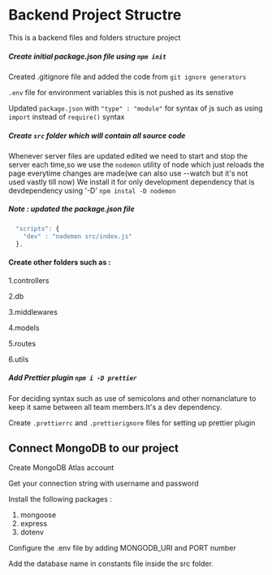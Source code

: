 # Backend Project Structre

This is a backend files and folders structure project 

##### Create initial package.json file using `npm init`

Created .gitignore file and added the code from `git ignore generators`

`.env` file for environment variables this is not pushed as its senstive

Updated `package.json` with `"type" : "module"` for syntax of js such as using `import` instead of `require()` syntax

##### Create `src` folder which will contain all source code

Whenever server files are updated edited we need to start and stop the server each time,so we use the `nodemon` utility of node which just reloads the page everytime changes are made(we can also use --watch but it's not used vastly till now)
We install it for only development dependency that is devdependency using '-D'
`npm instal -D nodemon`

##### Note : updated the package.json file
```javascript
  "scripts": {
    "dev" : "nodemon src/index.js"
  },
```

#### Create other folders such as :

1.controllers

2.db 

3.middlewares 

4.models 

5.routes 

6.utils



##### Add Prettier plugin `npm i -D prettier`

For deciding syntax such as use of semicolons and other nomanclature to keep it same between all team members.It's a dev dependency.

Create `.prettierrc` and `.prettierignore` files for setting up prettier plugin


## Connect MongoDB to our project

Create MongoDB Atlas account

Get your connection string with username and password

Install the following packages :

1. mongoose
2. express
3. dotenv

Configure the .env file by adding MONGODB_URI and PORT number

Add the database name in constants file inside the src folder.
